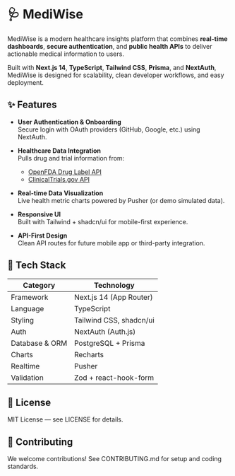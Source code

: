 # 🩺 MediWise

MediWise is a modern healthcare insights platform that combines **real-time dashboards**, **secure authentication**, and **public health APIs** to deliver actionable medical information to users.  

Built with **Next.js 14**, **TypeScript**, **Tailwind CSS**, **Prisma**, and **NextAuth**, MediWise is designed for scalability, clean developer workflows, and easy deployment.

## ✨ Features

- **User Authentication & Onboarding**  
  Secure login with OAuth providers (GitHub, Google, etc.) using NextAuth.

- **Healthcare Data Integration**  
  Pulls drug and trial information from:
  - [OpenFDA Drug Label API](https://open.fda.gov/apis/drug/label/)
  - [ClinicalTrials.gov API](https://clinicaltrials.gov/api/)

- **Real-time Data Visualization**  
  Live health metric charts powered by Pusher (or demo simulated data).

- **Responsive UI**  
  Built with Tailwind + shadcn/ui for mobile-first experience.

- **API-First Design**  
  Clean API routes for future mobile app or third-party integration.

## 🚀 Tech Stack

| Category          | Technology |
|-------------------|------------|
| Framework         | Next.js 14 (App Router) |
| Language          | TypeScript |
| Styling           | Tailwind CSS, shadcn/ui |
| Auth              | NextAuth (Auth.js) |
| Database & ORM    | PostgreSQL + Prisma |
| Charts            | Recharts |
| Realtime          | Pusher |
| Validation        | Zod + react-hook-form |

## 📄 License

MIT License — see LICENSE for details.

## 🤝 Contributing

We welcome contributions!
See CONTRIBUTING.md for setup and coding standards.






